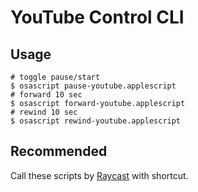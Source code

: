 # YouTube Control CLI

## Usage

```shell
# toggle pause/start
$ osascript pause-youtube.applescript
# forward 10 sec
$ osascript forward-youtube.applescript
# rewind 10 sec
$ osascript rewind-youtube.applescript
```

## Recommended

Call these scripts by [Raycast](https://www.raycast.com/) with shortcut.
